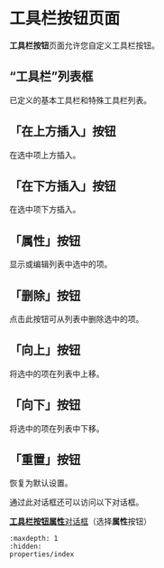 # 工具栏按钮页面

**工具栏按钮**页面允许您自定义工具栏按钮。

## “工具栏”列表框

已定义的基本工具栏和特殊工具栏列表。

## 「在上方插入」按钮

在选中项上方插入。

## 「在下方插入」按钮

在选中项下方插入。

## 「属性」按钮

显示或编辑列表中选中的项。

## 「删除」按钮

点击此按钮可从列表中删除选中的项。

## 「向上」按钮

将选中的项在列表中上移。

## 「向下」按钮

将选中的项在列表中下移。

## 「重置」按钮

恢复为默认设置。

通过此对话框还可以访问以下对话框。

[**工具栏按钮属性**对话框](properties/index)（选择**属性**按钮）

```{toctree}
:maxdepth: 1
:hidden:
properties/index
```